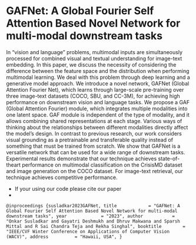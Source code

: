 # GAFNet: A Global Fourier Self Attention Based Novel Network for multi-modal downstream tasks

In “vision and language” problems, multimodal inputs
are simultaneously processed for combined visual and textual understanding for image-text embedding. In this paper,
we discuss the necessity of considering the difference between the feature space and the distribution when performing multimodal learning. We deal with this problem through
deep learning and a generative model approach. We introduce a novel network, GAFNet (Global Attention Fourier
Net), which learns through large-scale pre-training over
three image-text datasets (COCO, SBU, and CC-3M), for
achieving high performance on downstream vision and language tasks. We propose a GAF (Global Attention Fourier)
module, which integrates multiple modalities into one latent
space. GAF module is independent of the type of modality, and it allows combining shared representations at each
stage. Various ways of thinking about the relationships between different modalities directly affect the model’s design.
In contrast to previous research, our work considers visual
grounding as a pretrainable and transferable quality instead of something that must be trained from scratch. We
show that GAFNet is a versatile network that can be used
for a wide range of downstream tasks. Experimental results demonstrate that our technique achieves state-of-theart performance on multimodal classification on the CrisisMD dataset and image generation on the COCO dataset.
For image-text retrieval, our technique achieves competitive
performance.


- If your using our code please cite our paper
-
`
@inproceedings {susladkar2023GAFNet,
title            = "GAFNet: A Global Fourier Self Attention Based Novel Network for multi-modal downstream tasks",
year             = "2023",
author           = "Onkar Susladkar and Gayatri Deshmukh and Dhruv Makwana and Sparsh Mittal and R Sai Chandra Teja and Rekha Singhal",
booktitle        = "IEEE/CVF Winter Conference on Applications of Computer Vision (WACV)",
address          = "Hawaii, USA",
}
`
